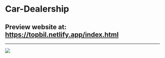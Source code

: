 # Car-Dealership 
## Preview website at: <a href="[https://topbil.netlify.app/index.html](https://benjaminrasoli.github.io/Car-Dealership/src/)">  https://topbil.netlify.app/index.html</a>
___
 <a href="[https://topbil.netlify.app/index.html](https://benjaminrasoli.github.io/Car-Dealership/src/)"> <img src="https://i.ibb.co/wrrFYFd/topp-bil-1-icon.png" /></a>
